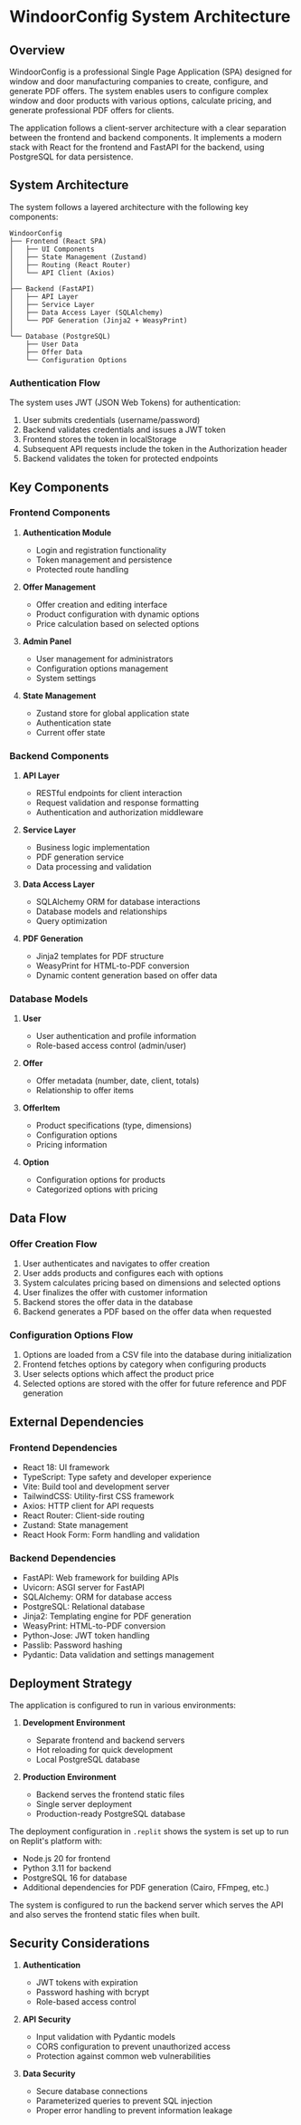 # WindoorConfig System Architecture

## Overview

WindoorConfig is a professional Single Page Application (SPA) designed for window and door manufacturing companies to create, configure, and generate PDF offers. The system enables users to configure complex window and door products with various options, calculate pricing, and generate professional PDF offers for clients.

The application follows a client-server architecture with a clear separation between the frontend and backend components. It implements a modern stack with React for the frontend and FastAPI for the backend, using PostgreSQL for data persistence.

## System Architecture

The system follows a layered architecture with the following key components:

```
WindoorConfig
├── Frontend (React SPA)
│   ├── UI Components
│   ├── State Management (Zustand)
│   ├── Routing (React Router)
│   └── API Client (Axios)
│
├── Backend (FastAPI)
│   ├── API Layer
│   ├── Service Layer
│   ├── Data Access Layer (SQLAlchemy)
│   └── PDF Generation (Jinja2 + WeasyPrint)
│
└── Database (PostgreSQL)
    ├── User Data
    ├── Offer Data
    └── Configuration Options
```

### Authentication Flow

The system uses JWT (JSON Web Tokens) for authentication:

1. User submits credentials (username/password)
2. Backend validates credentials and issues a JWT token
3. Frontend stores the token in localStorage
4. Subsequent API requests include the token in the Authorization header
5. Backend validates the token for protected endpoints

## Key Components

### Frontend Components

1. **Authentication Module**
   - Login and registration functionality
   - Token management and persistence
   - Protected route handling

2. **Offer Management**
   - Offer creation and editing interface
   - Product configuration with dynamic options
   - Price calculation based on selected options

3. **Admin Panel**
   - User management for administrators
   - Configuration options management
   - System settings

4. **State Management**
   - Zustand store for global application state
   - Authentication state
   - Current offer state

### Backend Components

1. **API Layer**
   - RESTful endpoints for client interaction
   - Request validation and response formatting
   - Authentication and authorization middleware

2. **Service Layer**
   - Business logic implementation
   - PDF generation service
   - Data processing and validation

3. **Data Access Layer**
   - SQLAlchemy ORM for database interactions
   - Database models and relationships
   - Query optimization

4. **PDF Generation**
   - Jinja2 templates for PDF structure
   - WeasyPrint for HTML-to-PDF conversion
   - Dynamic content generation based on offer data

### Database Models

1. **User**
   - User authentication and profile information
   - Role-based access control (admin/user)

2. **Offer**
   - Offer metadata (number, date, client, totals)
   - Relationship to offer items

3. **OfferItem**
   - Product specifications (type, dimensions)
   - Configuration options
   - Pricing information

4. **Option**
   - Configuration options for products
   - Categorized options with pricing

## Data Flow

### Offer Creation Flow

1. User authenticates and navigates to offer creation
2. User adds products and configures each with options
3. System calculates pricing based on dimensions and selected options
4. User finalizes the offer with customer information
5. Backend stores the offer data in the database
6. Backend generates a PDF based on the offer data when requested

### Configuration Options Flow

1. Options are loaded from a CSV file into the database during initialization
2. Frontend fetches options by category when configuring products
3. User selects options which affect the product price
4. Selected options are stored with the offer for future reference and PDF generation

## External Dependencies

### Frontend Dependencies

- React 18: UI framework
- TypeScript: Type safety and developer experience
- Vite: Build tool and development server
- TailwindCSS: Utility-first CSS framework
- Axios: HTTP client for API requests
- React Router: Client-side routing
- Zustand: State management
- React Hook Form: Form handling and validation

### Backend Dependencies

- FastAPI: Web framework for building APIs
- Uvicorn: ASGI server for FastAPI
- SQLAlchemy: ORM for database access
- PostgreSQL: Relational database
- Jinja2: Templating engine for PDF generation
- WeasyPrint: HTML-to-PDF conversion
- Python-Jose: JWT token handling
- Passlib: Password hashing
- Pydantic: Data validation and settings management

## Deployment Strategy

The application is configured to run in various environments:

1. **Development Environment**
   - Separate frontend and backend servers
   - Hot reloading for quick development
   - Local PostgreSQL database

2. **Production Environment**
   - Backend serves the frontend static files
   - Single server deployment
   - Production-ready PostgreSQL database

The deployment configuration in `.replit` shows the system is set up to run on Replit's platform with:

- Node.js 20 for frontend
- Python 3.11 for backend
- PostgreSQL 16 for database
- Additional dependencies for PDF generation (Cairo, FFmpeg, etc.)

The system is configured to run the backend server which serves the API and also serves the frontend static files when built.

## Security Considerations

1. **Authentication**
   - JWT tokens with expiration
   - Password hashing with bcrypt
   - Role-based access control

2. **API Security**
   - Input validation with Pydantic models
   - CORS configuration to prevent unauthorized access
   - Protection against common web vulnerabilities

3. **Data Security**
   - Secure database connections
   - Parameterized queries to prevent SQL injection
   - Proper error handling to prevent information leakage